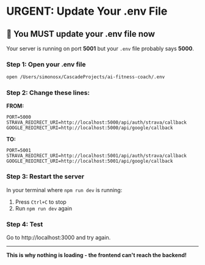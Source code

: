 # URGENT: Update Your .env File

## 🔴 You MUST update your .env file now

Your server is running on port **5001** but your `.env` file probably says **5000**.

### Step 1: Open your .env file

```bash
open /Users/simonosx/CascadeProjects/ai-fitness-coach/.env
```

### Step 2: Change these lines:

**FROM:**
```env
PORT=5000
STRAVA_REDIRECT_URI=http://localhost:5000/api/auth/strava/callback
GOOGLE_REDIRECT_URI=http://localhost:5000/api/google/callback
```

**TO:**
```env
PORT=5001
STRAVA_REDIRECT_URI=http://localhost:5001/api/auth/strava/callback
GOOGLE_REDIRECT_URI=http://localhost:5001/api/google/callback
```

### Step 3: Restart the server

In your terminal where `npm run dev` is running:
1. Press `Ctrl+C` to stop
2. Run `npm run dev` again

### Step 4: Test

Go to http://localhost:3000 and try again.

---

**This is why nothing is loading - the frontend can't reach the backend!**
